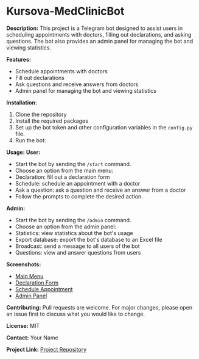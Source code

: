 # Kursova-MedClinicBot

**Description:**
This project is a Telegram bot designed to assist users in scheduling appointments with doctors, filling out declarations, and asking questions. The bot also provides an admin panel for managing the bot and viewing statistics.

**Features:**
- Schedule appointments with doctors
- Fill out declarations
- Ask questions and receive answers from doctors
- Admin panel for managing the bot and viewing statistics

**Installation:**
1. Clone the repository
2. Install the required packages
3. Set up the bot token and other configuration variables in the `config.py` file.
4. Run the bot:


**Usage:**
**User:**
- Start the bot by sending the `/start` command.
- Choose an option from the main menu:
- Declaration: fill out a declaration form
- Schedule: schedule an appointment with a doctor
- Ask a question: ask a question and receive an answer from a doctor
- Follow the prompts to complete the desired action.

**Admin:**
- Start the bot by sending the `/admin` command.
- Choose an option from the admin panel:
- Statistics: view statistics about the bot's usage
- Export database: export the bot's database to an Excel file
- Broadcast: send a message to all users of the bot
- Questions: view and answer questions from users

**Screenshots:**
- [Main Menu](screenshots/main_menu.png)
- [Declaration Form](screenshots/declaration_form.png)
- [Schedule Appointment](screenshots/schedule_appointment.png)
- [Admin Panel](screenshots/admin_panel.png)

**Contributing:**
Pull requests are welcome. For major changes, please open an issue first to discuss what you would like to change.

**License:**
MIT

**Contact:**
Your Name

**Project Link:**
[Project Repository](https://github.com/yourusername/projectname)


